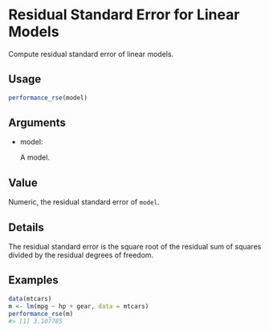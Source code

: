 # Residual Standard Error for Linear Models

Compute residual standard error of linear models.

## Usage

``` r
performance_rse(model)
```

## Arguments

- model:

  A model.

## Value

Numeric, the residual standard error of `model`.

## Details

The residual standard error is the square root of the residual sum of
squares divided by the residual degrees of freedom.

## Examples

``` r
data(mtcars)
m <- lm(mpg ~ hp + gear, data = mtcars)
performance_rse(m)
#> [1] 3.107785
```
